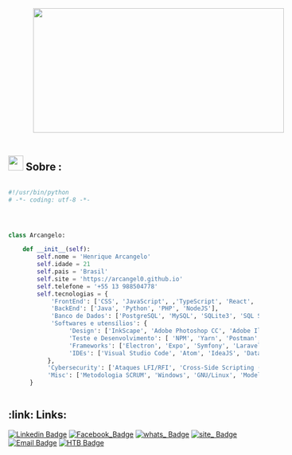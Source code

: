 
 

<div align="left">
 <abc> 
<img style="margin-left: 10%" src="61b4000fdf706012549312.gif" width="100%" height="250" ><br>
  <br>   
 </abc>
</div> 

<h2 align="left"> <img src="https://emojis.slackmojis.com/emojis/images/1577982316/7421/typingcat.gif?1577982316" width="30" height="30" >    Sobre :</h2>

```python

#!/usr/bin/python
# -*- coding: utf-8 -*-




class Arcangelo:

    def __init__(self):
        self.nome = 'Henrique Arcangelo'
        self.idade = 21
        self.pais = 'Brasil'
        self.site = 'https://arcangel0.github.io'
        self.telefone = '+55 13 988504778'
        self.tecnologias = {
            'FrontEnd': ['CSS', 'JavaScript', ,'TypeScript', 'React', 'React Native', 'Jquery'],
            'BackEnd': ['Java', 'Python', 'PHP', 'NodeJS'],
            'Banco de Dados': ['PostgreSQL', 'MySQL', 'SQLite3', 'SQL Server'],
            'Softwares e utensílios': { 
                 'Design': ['InkScape', 'Adobe Photoshop CC', 'Adobe Illustrator CC', 'CorelDraw X8', 'Adobe Premiere', 'Canvas' ],
                 'Teste e Desenvolvimento': [ 'NPM', 'Yarn', 'Postman', 'Nginx', 'Apache', 'Insomnia','GIT', 'SQLite Browser', 'Firebase'],
                 'Frameworks': ['Electron', 'Expo', 'Symfony', 'Laravel', 'Django', 'Express', 'Firebase', 'Boostrap'],
                 'IDEs': ['Visual Studio Code', 'Atom', 'IdeaJS', 'Datagrip', 'PHPStorm']
           },
           'Cybersecurity': ['Ataques LFI/RFI', 'Cross-Side Scripting (XSS)', 'Injeções SQL', 'Busca por vulnerabilidades, serviços e portas (Nmap,Openvas)', 'Exploração de vulnerabilidades', 'Ataques por overflow de buffer'],
           'Misc': ['Metodologia SCRUM', 'Windows', 'GNU/Linux', 'Modelagem MVC', 'Sistemas Gerenciadores de Bancos de Dados', 'Sistemas CMS' ]
      }
 
```



<h2 align="left">:link: Links:</h2>

[![Linkedin Badge](https://img.shields.io/badge/-Linkedin-blue?style=flat-square&logo=Linkedin&logoColor=white&link=https://www.linkedin.com/in/henrique-carreira-b-arcangelo-7965841bb/)](https://www.linkedin.com/in/henrique-carreira-b-arcangelo-7965841bb/) [![Facebook_Badge](https://img.shields.io/badge/-Facebook-3b5998?style=flat-square&labelColor=3b5998&logo=facebook&logoColor=white&link=https://facebook.com/henryyssn)](https://facebook.com/henryyssn)  [![whats_ Badge](https://img.shields.io/badge/-WhatsApp-green?style=flat-square&logo=whatsapp&logoColor=white&link=https://web.whatsapp.com/send/?phone=5513988504778)](https://web.whatsapp.com/send/?phone=5513988504778) [![site_ Badge](https://img.shields.io/badge/-Website-red?style=flat-square&logo=appveyor&logoColor=white&link=https://arcangel0.github.io/ARC_UI/)](https://arcangel0.github.io/ARC_UI/) [![Email Badge](https://img.shields.io/badge/-Email-gray?style=flat-square&logo=protonmail&logoColor=white&link=mailto:rick_arcangelo@hotmail.com)](mailto:rick_arcangelo@hotmail.com) [![HTB Badge](https://img.shields.io/badge/-HackTheBox-brightgreen?style=flat-square&logo=hackthebox&logoColor=white&link=https://app.hackthebox.com/profile/795113)](https://app.hackthebox.com/profile/795113)
